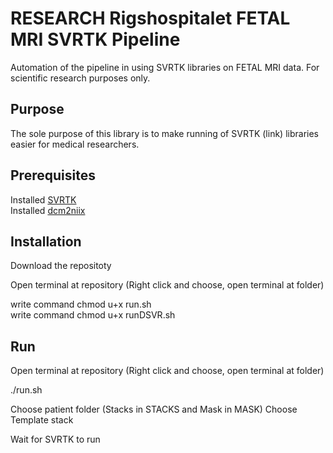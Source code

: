 # RESEARCH Rigshospitalet FETAL MRI SVRTK Pipeline
 Automation of the pipeline in using SVRTK libraries on FETAL MRI data. For scientific research purposes only.


 ## Purpose
 The sole purpose of this library is to make running of SVRTK (link) libraries easier for medical researchers.




 ## Prerequisites
 Installed [ SVRTK ](https://github.com/SVRTK/SVRTK "GitHub")  
 Installed [ dcm2niix ](https://github.com/rordenlab/dcm2niix "GitHub")

 ## Installation
 Download the repositoty

 Open terminal at repository (Right click and choose, open terminal at folder)

  write command chmod u+x run.sh  
  write command chmod u+x runDSVR.sh


  ## Run
  Open terminal at repository (Right click and choose, open terminal at folder)

  ./run.sh

  Choose patient folder (Stacks in STACKS and Mask in MASK)
  Choose Template stack

  Wait for SVRTK to run
